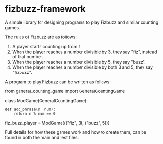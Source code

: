 # fizbuzz-framework

A simple library for designing programs to play Fizbuzz and similar counting games. 

The rules of Fizbuzz are as follows:

   1. A player starts counting up from 1.
   1. When the player reaches a number divisible by 3, they say "fiz", instead of that number.
   1. When the player reaches a number divisible by 5, they say "buzz". 
   1. When the player reaches a number divisible by both 3 and 5, they say "fizbuzz".
 
A program to play Fizbuzz can be written as follows:
 
from general_counting_game import GeneralCountingGame


class ModGame(GeneralCountingGame):
    
    def add_phrase(n, num):
        return n % num == 0
        

fiz_buzz_player = ModGame((("fiz", 3), ("buzz", 5)))

Full details for how these games work and how to create them, can be found in both the main and test files.
